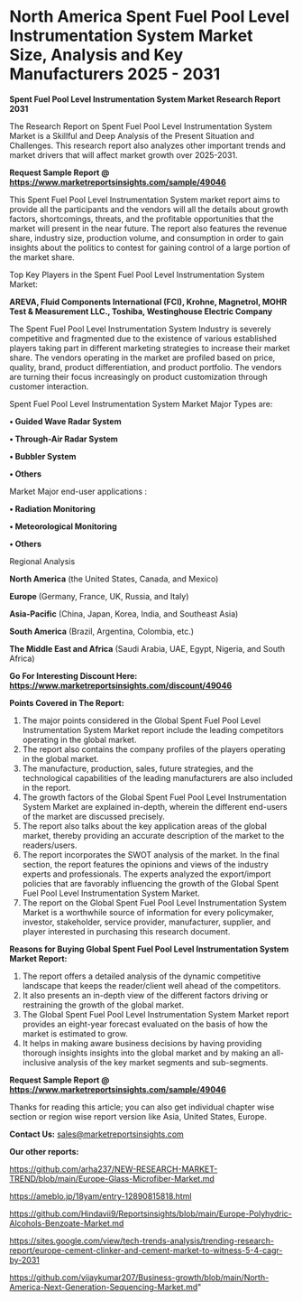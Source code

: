 # North America Spent Fuel Pool Level Instrumentation System Market Size, Analysis and Key Manufacturers 2025 - 2031

<strong>Spent Fuel Pool Level Instrumentation System Market Research Report 2031</strong>

The Research Report on Spent Fuel Pool Level Instrumentation System Market is a Skillful and Deep Analysis of the Present Situation and Challenges. This research report also analyzes other important trends and market drivers that will affect market growth over 2025-2031.

<strong>Request Sample Report @ <a href=https://www.marketreportsinsights.com/sample/49046>https://www.marketreportsinsights.com/sample/49046</a></strong>

This Spent Fuel Pool Level Instrumentation System market report aims to provide all the participants and the vendors will all the details about growth factors, shortcomings, threats, and the profitable opportunities that the market will present in the near future. The report also features the revenue share, industry size, production volume, and consumption in order to gain insights about the politics to contest for gaining control of a large portion of the market share.

Top Key Players in the Spent Fuel Pool Level Instrumentation System Market:

<strong>AREVA, Fluid Components International (FCI), Krohne, Magnetrol, MOHR Test & Measurement LLC., Toshiba, Westinghouse Electric Company</strong>

The Spent Fuel Pool Level Instrumentation System Industry is severely competitive and fragmented due to the existence of various established players taking part in different marketing strategies to increase their market share. The vendors operating in the market are profiled based on price, quality, brand, product differentiation, and product portfolio. The vendors are turning their focus increasingly on product customization through customer interaction.

Spent Fuel Pool Level Instrumentation System Market Major Types are:

<strong>•  Guided Wave Radar System

•  Through-Air Radar System

•  Bubbler System

•  Others</strong>

Market Major end-user applications :

<strong>•  Radiation Monitoring

•  Meteorological Monitoring

•  Others</strong>

Regional Analysis

</u><strong><b>North America</b></strong> (the United States, Canada, and Mexico)

<strong><b>Europe </b></strong>(Germany, France, UK, Russia, and Italy)

<strong><b>Asia-Pacific</b></strong> (China, Japan, Korea, India, and Southeast Asia)

<strong><b>South America</b></strong> (Brazil, Argentina, Colombia, etc.)

<strong><b>The Middle East and Africa</b></strong> (Saudi Arabia, UAE, Egypt, Nigeria, and South Africa)

<strong>Go For Interesting Discount Here: <a href=https://www.marketreportsinsights.com/discount/49046>https://www.marketreportsinsights.com/discount/49046</a></strong>

<strong>Points Covered in The Report:</strong>
<ol>
  <li>The major points considered in the Global Spent Fuel Pool Level Instrumentation System Market report include the leading competitors operating in the global market.</li>
  <li>The report also contains the company profiles of the players operating in the global market.</li>
  <li>The manufacture, production, sales, future strategies, and the technological capabilities of the leading manufacturers are also included in the report.</li>
  <li>The growth factors of the Global Spent Fuel Pool Level Instrumentation System Market are explained in-depth, wherein the different end-users of the market are discussed precisely.</li>
  <li>The report also talks about the key application areas of the global market, thereby providing an accurate description of the market to the readers/users.</li>
  <li>The report incorporates the SWOT analysis of the market. In the final section, the report features the opinions and views of the industry experts and professionals. The experts analyzed the export/import policies that are favorably influencing the growth of the Global Spent Fuel Pool Level Instrumentation System Market.</li>
  <li>The report on the Global Spent Fuel Pool Level Instrumentation System Market is a worthwhile source of information for every policymaker, investor, stakeholder, service provider, manufacturer, supplier, and player interested in purchasing this research document.</li>
</ol>
<strong>Reasons for Buying Global Spent Fuel Pool Level Instrumentation System Market Report:</strong>

<ol>
  <li>The report offers a detailed analysis of the dynamic competitive landscape that keeps the reader/client well ahead of the competitors.</li>
  <li>It also presents an in-depth view of the different factors driving or restraining the growth of the global market.</li>
  <li>The Global Spent Fuel Pool Level Instrumentation System Market report provides an eight-year forecast evaluated on the basis of how the market is estimated to grow.</li>
  <li>It helps in making aware business decisions by having providing thorough insights insights into the global market and by making an all-inclusive analysis of the key market segments and sub-segments.</li>
</ol>
<strong>Request Sample Report @ <a href=https://www.marketreportsinsights.com/sample/49046>https://www.marketreportsinsights.com/sample/49046</a></strong>


Thanks for reading this article; you can also get individual chapter wise section or region wise report version like Asia, United States, Europe.

<strong>Contact Us:</strong>
sales@marketreportsinsights.com

<strong>Our other reports:</strong>

<a href=https://github.com/arha237/NEW-RESEARCH-MARKET-TREND/blob/main/Europe-Glass-Microfiber-Market.md>https://github.com/arha237/NEW-RESEARCH-MARKET-TREND/blob/main/Europe-Glass-Microfiber-Market.md</a>

<a href=https://ameblo.jp/18yam/entry-12890815818.html>https://ameblo.jp/18yam/entry-12890815818.html</a>

<a href=https://github.com/Hindavii9/Reportsinsights/blob/main/Europe-Polyhydric-Alcohols-Benzoate-Market.md>https://github.com/Hindavii9/Reportsinsights/blob/main/Europe-Polyhydric-Alcohols-Benzoate-Market.md</a>

<a href=https://sites.google.com/view/tech-trends-analysis/trending-research-report/europe-cement-clinker-and-cement-market-to-witness-5-4-cagr-by-2031>https://sites.google.com/view/tech-trends-analysis/trending-research-report/europe-cement-clinker-and-cement-market-to-witness-5-4-cagr-by-2031</a>

<a href=https://github.com/vijaykumar207/Business-growth/blob/main/North-America-Next-Generation-Sequencing-Market.md>https://github.com/vijaykumar207/Business-growth/blob/main/North-America-Next-Generation-Sequencing-Market.md</a>"
